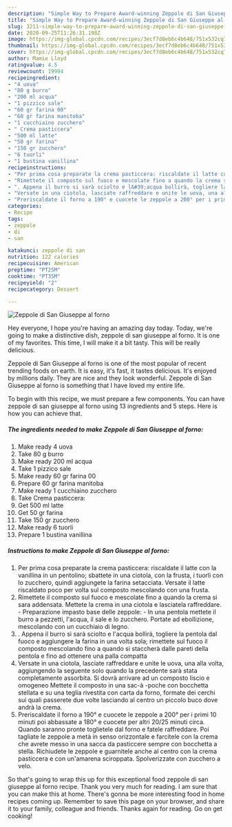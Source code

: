 ```yaml
---
description: "Simple Way to Prepare Award-winning Zeppole di San Giuseppe al forno"
title: "Simple Way to Prepare Award-winning Zeppole di San Giuseppe al forno"
slug: 3211-simple-way-to-prepare-award-winning-zeppole-di-san-giuseppe-al-forno
date: 2020-09-25T11:26:31.198Z
image: https://img-global.cpcdn.com/recipes/3ecf7d8eb6c4b648/751x532cq70/zeppole-di-san-giuseppe-al-forno-recipe-main-photo.jpg
thumbnail: https://img-global.cpcdn.com/recipes/3ecf7d8eb6c4b648/751x532cq70/zeppole-di-san-giuseppe-al-forno-recipe-main-photo.jpg
cover: https://img-global.cpcdn.com/recipes/3ecf7d8eb6c4b648/751x532cq70/zeppole-di-san-giuseppe-al-forno-recipe-main-photo.jpg
author: Mamie Lloyd
ratingvalue: 4.5
reviewcount: 19994
recipeingredient:
- "4 uova"
- "80 g burro"
- "200 ml acqua"
- "1 pizzico sale"
- "60 gr farina 00"
- "60 gr farina manitoba"
- "1 cucchiaino zucchero"
- " Crema pasticcera"
- "500 ml latte"
- "50 gr farina"
- "150 gr zucchero"
- "6 tuorli"
- "1 bustina vanillina"
recipeinstructions:
- "Per prima cosa preparate la crema pasticcera: riscaldate il latte con la vanillina in un pentolino; sbattete in una ciotola, con la frusta, i tuorli con lo zucchero, quindi aggiungete la farina setacciata. Versate il latte riscaldato poco per volta sul composto mescolando con una frusta."
- "Rimettete il composto sul fuoco e mescolate fino a quando la crema si sara addensata. Mettete la crema in una ciotola e lasciatela raffreddare. Preparazione impasto base delle zeppole: In una pentola mettete il burro a pezzetti, l&#39;acqua, il sale e lo zucchero. Portate ad ebollizione, mescolando con un cucchiaio di legno."
- ". Appena il burro si sarà sciolto e l&#39;acqua bollirà, togliere la pentola dal fuoco e aggiungere la farina in una volta sola; rimettete sul fuoco il composto mescolando fino a quando si staccherà dalle pareti della pentola e fino ad ottenere una palla compatta"
- "Versate in una ciotola, lasciate raffreddare e unite le uova, una alla volta, aggiungendo la seguente solo quando la precedente sarà stata completamente assorbita. Si dovrà arrivare ad un composto liscio e omogeneo Mettete il composto in una sac-à -poche con bocchetta stellata e su una teglia rivestita con carta da forno, formate dei cerchi sui quali passerete due volte lasciando al centro un piccolo buco dove andrà la crema."
- "Preriscaldate il forno a 190° e cuocete le zeppole a 200° per i primi 10 minuti poi abbassate a 180° e cuocete per altri 20/25 minuti circa. Quando saranno pronte toglietele dal forno e fatele raffreddare. Poi tagliate le zeppole a metà in senso orizzontale e farcitele con la crema che avrete messo in una sacca da pasticcere sempre con bocchetta a stella. Richiudete le zeppole e guarnitele anche al centro con la crema pasticcera e con un&#39;amarena sciroppata. Spolverizzate con zucchero a velo."
categories:
- Recipe
tags:
- zeppole
- di
- san

katakunci: zeppole di san 
nutrition: 122 calories
recipecuisine: American
preptime: "PT25M"
cooktime: "PT35M"
recipeyield: "2"
recipecategory: Dessert

---
```



![Zeppole di San Giuseppe al forno](https://img-global.cpcdn.com/recipes/3ecf7d8eb6c4b648/751x532cq70/zeppole-di-san-giuseppe-al-forno-recipe-main-photo.jpg)

Hey everyone, I hope you're having an amazing day today. Today, we're going to make a distinctive dish, zeppole di san giuseppe al forno. It is one of my favorites. This time, I will make it a bit tasty. This will be really delicious.

Zeppole di San Giuseppe al forno is one of the most popular of recent trending foods on earth. It is easy, it's fast, it tastes delicious. It's enjoyed by millions daily. They are nice and they look wonderful. Zeppole di San Giuseppe al forno is something that I have loved my entire life.




To begin with this recipe, we must prepare a few components. You can have zeppole di san giuseppe al forno using 13 ingredients and 5 steps. Here is how you can achieve that.

<!--inarticleads1-->

##### The ingredients needed to make Zeppole di San Giuseppe al forno:

1. Make ready 4 uova
1. Take 80 g burro
1. Make ready 200 ml acqua
1. Take 1 pizzico sale
1. Make ready 60 gr farina 00
1. Prepare 60 gr farina manitoba
1. Make ready 1 cucchiaino zucchero
1. Take  Crema pasticcera:
1. Get 500 ml latte
1. Get 50 gr farina
1. Take 150 gr zucchero
1. Make ready 6 tuorli
1. Prepare 1 bustina vanillina




<!--inarticleads2-->

##### Instructions to make Zeppole di San Giuseppe al forno:

1. Per prima cosa preparate la crema pasticcera: riscaldate il latte con la vanillina in un pentolino; sbattete in una ciotola, con la frusta, i tuorli con lo zucchero, quindi aggiungete la farina setacciata. Versate il latte riscaldato poco per volta sul composto mescolando con una frusta.
1. Rimettete il composto sul fuoco e mescolate fino a quando la crema si sara addensata. Mettete la crema in una ciotola e lasciatela raffreddare. - Preparazione impasto base delle zeppole: - In una pentola mettete il burro a pezzetti, l&#39;acqua, il sale e lo zucchero. Portate ad ebollizione, mescolando con un cucchiaio di legno.
1. . Appena il burro si sarà sciolto e l&#39;acqua bollirà, togliere la pentola dal fuoco e aggiungere la farina in una volta sola; rimettete sul fuoco il composto mescolando fino a quando si staccherà dalle pareti della pentola e fino ad ottenere una palla compatta
1. Versate in una ciotola, lasciate raffreddare e unite le uova, una alla volta, aggiungendo la seguente solo quando la precedente sarà stata completamente assorbita. Si dovrà arrivare ad un composto liscio e omogeneo Mettete il composto in una sac-à -poche con bocchetta stellata e su una teglia rivestita con carta da forno, formate dei cerchi sui quali passerete due volte lasciando al centro un piccolo buco dove andrà la crema.
1. Preriscaldate il forno a 190° e cuocete le zeppole a 200° per i primi 10 minuti poi abbassate a 180° e cuocete per altri 20/25 minuti circa. Quando saranno pronte toglietele dal forno e fatele raffreddare. Poi tagliate le zeppole a metà in senso orizzontale e farcitele con la crema che avrete messo in una sacca da pasticcere sempre con bocchetta a stella. Richiudete le zeppole e guarnitele anche al centro con la crema pasticcera e con un&#39;amarena sciroppata. Spolverizzate con zucchero a velo.




So that's going to wrap this up for this exceptional food zeppole di san giuseppe al forno recipe. Thank you very much for reading. I am sure that you can make this at home. There's gonna be more interesting food in home recipes coming up. Remember to save this page on your browser, and share it to your family, colleague and friends. Thanks again for reading. Go on get cooking!
